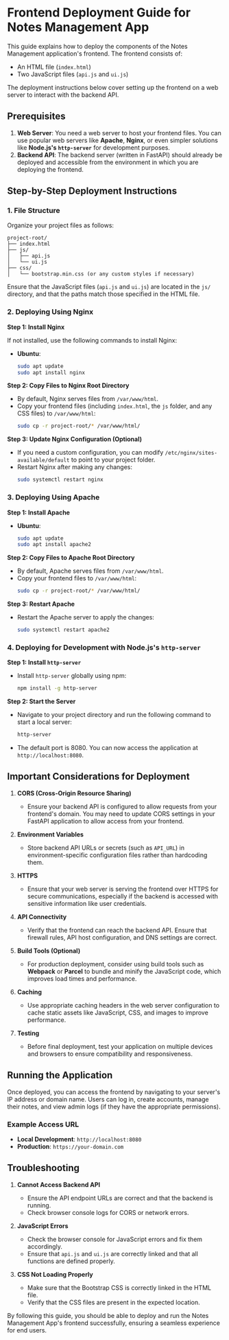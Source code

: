 # Frontend Deployment Guide for Notes Management App

This guide explains how to deploy the components of the Notes Management application's frontend. The frontend consists of:
- An HTML file (`index.html`)
- Two JavaScript files (`api.js` and `ui.js`)

The deployment instructions below cover setting up the frontend on a web server to interact with the backend API.

## Prerequisites

1. **Web Server**: You need a web server to host your frontend files. You can use popular web servers like **Apache**, **Nginx**, or even simpler solutions like **Node.js's `http-server`** for development purposes.
2. **Backend API**: The backend server (written in FastAPI) should already be deployed and accessible from the environment in which you are deploying the frontend.

## Step-by-Step Deployment Instructions

### 1. File Structure

Organize your project files as follows:

```
project-root/
├── index.html
├── js/
│   ├── api.js
│   └── ui.js
├── css/
│   └── bootstrap.min.css (or any custom styles if necessary)
```

Ensure that the JavaScript files (`api.js` and `ui.js`) are located in the `js/` directory, and that the paths match those specified in the HTML file.

### 2. Deploying Using Nginx

**Step 1: Install Nginx**

If not installed, use the following commands to install Nginx:

- **Ubuntu**:
  ```sh
  sudo apt update
  sudo apt install nginx
  ```

**Step 2: Copy Files to Nginx Root Directory**

- By default, Nginx serves files from `/var/www/html`.
- Copy your frontend files (including `index.html`, the `js` folder, and any CSS files) to `/var/www/html`:
  ```sh
  sudo cp -r project-root/* /var/www/html/
  ```

**Step 3: Update Nginx Configuration (Optional)**

- If you need a custom configuration, you can modify `/etc/nginx/sites-available/default` to point to your project folder.
- Restart Nginx after making any changes:
  ```sh
  sudo systemctl restart nginx
  ```

### 3. Deploying Using Apache

**Step 1: Install Apache**

- **Ubuntu**:
  ```sh
  sudo apt update
  sudo apt install apache2
  ```

**Step 2: Copy Files to Apache Root Directory**

- By default, Apache serves files from `/var/www/html`.
- Copy your frontend files to `/var/www/html`:
  ```sh
  sudo cp -r project-root/* /var/www/html/
  ```

**Step 3: Restart Apache**

- Restart the Apache server to apply the changes:
  ```sh
  sudo systemctl restart apache2
  ```

### 4. Deploying for Development with Node.js's `http-server`

**Step 1: Install `http-server`**

- Install `http-server` globally using npm:
  ```sh
  npm install -g http-server
  ```

**Step 2: Start the Server**

- Navigate to your project directory and run the following command to start a local server:
  ```sh
  http-server
  ```
- The default port is 8080. You can now access the application at `http://localhost:8080`.

## Important Considerations for Deployment

1. **CORS (Cross-Origin Resource Sharing)**
   - Ensure your backend API is configured to allow requests from your frontend's domain. You may need to update CORS settings in your FastAPI application to allow access from your frontend.

2. **Environment Variables**
   - Store backend API URLs or secrets (such as `API_URL`) in environment-specific configuration files rather than hardcoding them.

3. **HTTPS**
   - Ensure that your web server is serving the frontend over HTTPS for secure communications, especially if the backend is accessed with sensitive information like user credentials.

4. **API Connectivity**
   - Verify that the frontend can reach the backend API. Ensure that firewall rules, API host configuration, and DNS settings are correct.

5. **Build Tools (Optional)**
   - For production deployment, consider using build tools such as **Webpack** or **Parcel** to bundle and minify the JavaScript code, which improves load times and performance.

6. **Caching**
   - Use appropriate caching headers in the web server configuration to cache static assets like JavaScript, CSS, and images to improve performance.

7. **Testing**
   - Before final deployment, test your application on multiple devices and browsers to ensure compatibility and responsiveness.

## Running the Application

Once deployed, you can access the frontend by navigating to your server's IP address or domain name. Users can log in, create accounts, manage their notes, and view admin logs (if they have the appropriate permissions).

### Example Access URL
- **Local Development**: `http://localhost:8080`
- **Production**: `https://your-domain.com`

## Troubleshooting

1. **Cannot Access Backend API**
   - Ensure the API endpoint URLs are correct and that the backend is running.
   - Check browser console logs for CORS or network errors.

2. **JavaScript Errors**
   - Check the browser console for JavaScript errors and fix them accordingly.
   - Ensure that `api.js` and `ui.js` are correctly linked and that all functions are defined properly.

3. **CSS Not Loading Properly**
   - Make sure that the Bootstrap CSS is correctly linked in the HTML file.
   - Verify that the CSS files are present in the expected location.

By following this guide, you should be able to deploy and run the Notes Management App's frontend successfully, ensuring a seamless experience for end users.

